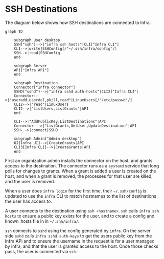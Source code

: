 
# SSH Destinations

The diagram below shows how SSH destinations are connected to Infra.

```mermaid
graph TD

    subgraph User desktop
    SSH("ssh")-->|"infra ssh hosts"|CLI["Infra CLI"]
    CLI-->|write|SSHConfig[/"~/.ssh/infra/config"/]
    SSH-->|read|SSHConfig
    end

    subgraph Server
    API["Infra API"]
    end

    subgraph Destination 
    Connector["Infra connector"]
    SSHD("sshd")-->|"infra sshd auth-hosts"|CLI2["Infra CLI"]
    Connector-->|"useradd,userdel,pkill,read"|LinuxUsers[/"/etc/passwd"/]
    CLI2-->|"read"|LinuxUsers
    CLI2-->|"ListUsers,ListGrants"|API
    end

    CLI-->|"AddPublicKey,ListDestinations"|API
    Connector--->|"ListGrants,GetUser,UpdateDestination"|API
    SSH-.->|connect|SSHD

    subgraph Admin["Admin desktop"]
    UI[Infra UI]-->|CreateGrants|API
    CLI3[Infra CLI]-->|CreateGrants|API
    end
```

First an organization admin installs the connector on the host, and grants access
to the destination. The connector runs as a `systemd` service that long polls for
changes to grants. When a grant is added a user is created on the host,
and when a grant is removed, the processes for that user are killed, and the user
is removed.

When a user does `infra login` for the first time, their `~/.ssh/config` is updated
to use the `infra` CLI to match hostnames to the list of destinations the user has
access to.

A user connects to the destination using `ssh <hostname>`. `ssh` calls
`infra ssh hosts` to ensure a public key exists for the user, and to create a
config and known_hosts file in in `~/.shh/infra/`.

`ssh` connects to `sshd` using the config generated by `infra`. On the server side
`sshd` calls `infra sshd auth-keys` to get the users public key from the Infra API
and to ensure the username in the request is for a user managed by infra, and that
the user is granted access to the host. Once those checks pass, the user is
connected via `ssh`.
